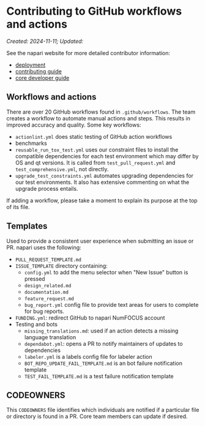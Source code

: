 # Contributing to GitHub workflows and actions

*Created: 2024-11-11; Updated:*

See the napari website for more detailed contributor information:
- [deployment](https://napari.org/stable/developers/contributing/documentation/docs_deployment.html)
- [contributing guide](https://napari.org/stable/developers/contributing/index.html)
- [core developer guide](https://napari.org/stable/developers/coredev/core_dev_guide.html)

## Workflows and actions

There are over 20 GitHub workflows found in `.github/workflows`.
The team creates a workflow to automate manual actions and steps.
This results in improved accuracy and quality. Some key workflows:
- `actionlint.yml` does static testing of GitHub action workflows
- benchmarks
- `reusable_run_tox_test.yml` uses our constraint files to install the
  compatible dependencies for each test environment which may differ
  by OS and qt versions. It is called from `test_pull_request.yml` and `test_comprehensive.yml`, not directly. 
- `upgrade_test_constraints.yml` automates upgrading dependencies for
  our test environments. It also has extensive commenting on what the
  upgrade process entails.

If adding a workflow, please take a moment to explain its purpose at the
top of its file.

## Templates

Used to provide a consistent user experience when submitting an issue or PR.
napari uses the following:
- `PULL_REQUEST_TEMPLATE.md`
- `ISSUE_TEMPLATE` directory containing:
   - `config.yml` to add the menu selector when "New Issue" button is pressed
   - `design_related.md`
   - `documentation.md`
   - `feature_request.md`
   - `bug_report.yml` config file to provide text areas for users to complete for bug reports.
- `FUNDING.yml`: redirect GitHub to napari NumFOCUS account
- Testing and bots
   - `missing_translations.md`: used if an action detects a missing language translation
   - `dependabot.yml`: opens a PR to notify maintainers of updates to dependencies
   - `labeler.yml` is a labels config file for labeler action
   - `BOT_REPO_UPDATE_FAIL_TEMPLATE.md` is an bot failure notification template
   - `TEST_FAIL_TEMPLATE.md` is a test failure notification template

## CODEOWNERS

This `CODEOWNERS` file identifies which individuals are notified if a
particular file or directory is found in a PR. Core team members can
update if desired.
